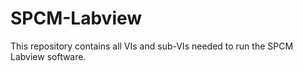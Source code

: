 # SPCM-Labview
This repository contains all VIs and sub-VIs needed to run the SPCM Labview software.

